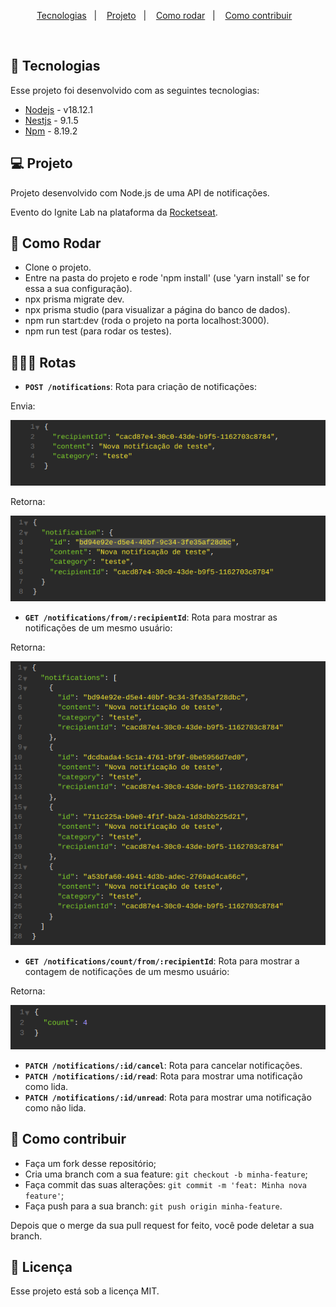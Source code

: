 <p align="center">
  <a href="#-tecnologias">Tecnologias</a>&nbsp;&nbsp;&nbsp;|&nbsp;&nbsp;&nbsp;
  <a href="#-projeto">Projeto</a>&nbsp;&nbsp;&nbsp;|&nbsp;&nbsp;&nbsp;
  <a href="#-como-rodar">Como rodar</a>&nbsp;&nbsp;&nbsp;|&nbsp;&nbsp;&nbsp;
  <a href="#-como-contribuir">Como contribuir</a>&nbsp;&nbsp;&nbsp;
  </p>

<br>

## 🚀 Tecnologias

Esse projeto foi desenvolvido com as seguintes tecnologias:

- [Nodejs](https://nodejs.org/en/) - v18.12.1 
- [Nestjs](https://nestjs.com/) - 9.1.5
- [Npm](https://www.npmjs.com/) - 8.19.2

## 💻 Projeto

Projeto desenvolvido com Node.js de uma API de notificações.

Evento do Ignite Lab na plataforma da [Rocketseat](https://www.rocketseat.com.br/).

## 🚀 Como Rodar

- Clone o projeto.
- Entre na pasta do projeto e rode 'npm install' (use 'yarn install' se for essa a sua configuração).
- npx prisma migrate dev.
- npx prisma studio (para visualizar a página do banco de dados).
- npm run start:dev (roda o projeto na porta localhost:3000).
- npm run test (para rodar os testes).

## 👩🏿‍💻 Rotas

- **`POST /notifications`**: Rota para criação de notificações:

Envia:
<p align="center">
  <img alt="post" src=".github/image.png">
</p>

Retorna:
<p align="center">
  <img alt="post" src=".github/image2.png">
</p>

- **`GET /notifications/from/:recipientId`**: Rota para mostrar as notificações de um mesmo usuário:

Retorna:
<p align="center">
  <img alt="get" src=".github/image3.png">
</p>

- **`GET /notifications/count/from/:recipientId`**: Rota para mostrar a contagem de notificações de um mesmo usuário:

Retorna:
<p align="center">
  <img alt="get" src=".github/image4.png">
</p>

- **`PATCH /notifications/:id/cancel`**: Rota para cancelar notificações.
- **`PATCH /notifications/:id/read`**: Rota para mostrar uma notificação como lida.
- **`PATCH /notifications/:id/unread`**: Rota para mostrar uma notificação como não lida.


## 🤔 Como contribuir

- Faça um fork desse repositório;
- Cria uma branch com a sua feature: `git checkout -b minha-feature`;
- Faça commit das suas alterações: `git commit -m 'feat: Minha nova feature'`;
- Faça push para a sua branch: `git push origin minha-feature`.

Depois que o merge da sua pull request for feito, você pode deletar a sua branch.

## 📝 Licença

Esse projeto está sob a licença MIT.
